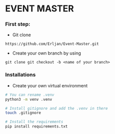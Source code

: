 # EVENT MASTER

### First step:
- Git clone
```
https://github.com/Erljan/Event-Master.git
```

- Create your own branch by using 
```
git clone git checkout -b <name of your branch>
```

### Installations
- Create your own virtual environment
```bash
# You can rename .venv
python3 -m venv .venv

# Install gitignore and add the .venv in there
touch .gitignore

# Install the requirements
pip install requirements.txt
```

